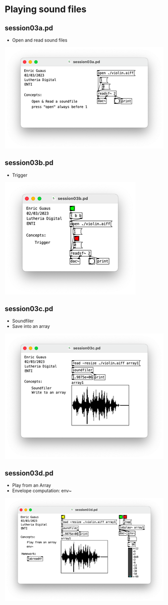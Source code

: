 # Playing sound files

## session03a.pd 

* Open and read sound files

![session03a.png](./session03a.png)

## session03b.pd 

* Trigger

![session03b.png](./session03b.png)

## session03c.pd 

* Soundfiler
* Save into an array

![session03c.png](./session03c.png)

## session03d.pd 

* Play from an Array
* Envelope computation: env~

![session03d.png](./session03d.png)

